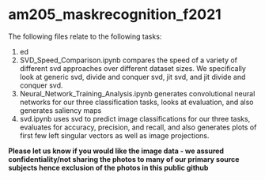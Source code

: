 # am205_maskrecognition_f2021

The following files relate to the following tasks:
1. ed
2. SVD_Speed_Comparison.ipynb compares the speed of a variety of different svd approaches over different dataset sizes. We specifically look at generic svd, divide and conquer svd, jit svd, and jit divide and conquer svd.
3. Neural_Network_Training_Analysis.ipynb generates convolutional neural networks for our three classification tasks, looks at evaluation, and also generates saliency maps
4. svd.ipynb uses svd to predict image classifications for our three tasks, evaluates for accuracy, precision, and recall, and also generates plots of first few left singular vectors as well as image projections. 

**Please let us know if you would like the image data - we assured confidentiality/not sharing the photos to many of our primary source subjects hence exclusion of the photos in this public github**
